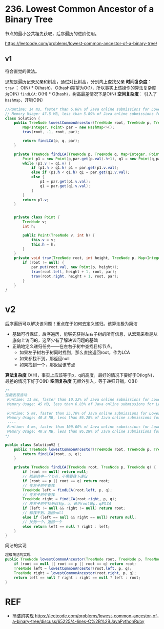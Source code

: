 # 236. Lowest Common Ancestor of a Binary Tree

节点的最小公共祖先获取，后序遍历的进阶使用。

https://leetcode.com/problems/lowest-common-ancestor-of-a-binary-tree/

## v1

符合直觉的做法。

思想是遍历记录父亲和树高，通过对比树高，分别向上查找父亲
**时间复杂度**：
`trav` ： O(N) * O(hash)，O(hash)期望为O(1)，所以事实上该操作的算法复杂度为O(N)
`findLCA`: O(H) * O(hash)，树高最差情况下是O(N)
**空间复杂度**：
引入了`hashMap`，开销O(N)

````java
//Runtime: 14 ms, faster than 6.88% of Java online submissions for Lowest Common Ancestor of a Binary Tree.
// Memory Usage: 47.5 MB, less than 5.89% of Java online submissions for Lowest Common Ancestor of a Binary Tree.
class Solution {
    public TreeNode lowestCommonAncestor(TreeNode root, TreeNode p, TreeNode q) {
        Map<Integer, Point> par = new HashMap<>();
        trav(root, -1, root, par);

        return findLCA(p, q, par);
    }

    private TreeNode findLCA(TreeNode p, TreeNode q, Map<Integer, Point> par) {
        Point p1 = new Point(p,par.get(p.val).h+1), q1 = new Point(q,par.get(q.val).h+1);
        while (p1.v != q1.v) {
            if (p1.h > q1.h) p1 = par.get(p1.v.val);
            else if (p1.h < q1.h) q1 = par.get(q1.v.val);
            else {
                p1 = par.get(p1.v.val);
                q1 = par.get(q1.v.val);
            }
        }
        return p1.v;
    }


    private class Point {
        TreeNode v;
        int h;

        public Point(TreeNode v, int h) {
            this.v = v;
            this.h = h;
        }
    }
    private void trav(TreeNode root, int height, TreeNode p, Map<Integer, Point> par) {
        if (root != null) {
            par.put(root.val, new Point(p, height));
            trav(root.left, height + 1, root, par);
            trav(root.right, height + 1, root, par);
        }
    }
}
````

# v2

 后序遍历可以解决该问题！重点在于如何去定义递归。该算法极为简洁
 - 基础可行保证，后序遍历，能够先获得左右子树的所有信息，从宏观来看是从底向上访问的，这至少有了解决该问题的基础
 - 正确地定义递归任务——在左右子树中查找目标节点。
   - 如果左子树右子树同时找到，那么直接返回root，作为LCA
   - 如果都找不到，那返回null
   - 如果找到一个，那返回该节点

**算法复杂度**
O(H)，事实上应该等于p，q的高度，最好的情况下要好于O(logN)，最差的情况下好于O(N)
**空间复杂度**
无额外引入，等于递归开销，O(H)

````java
/*
性能表现波动
 Runtime: 11 ms, faster than 10.32% of Java online submissions for Lowest Common Ancestor of a Binary Tree.
 Memory Usage: 45 MB, less than 6.83% of Java online submissions for Lowest Common Ancestor of a Binary Tree.
 ----
 Runtime: 5 ms, faster than 35.70% of Java online submissions for Lowest Common Ancestor of a Binary Tree.
 Memory Usage: 40.8 MB, less than 86.28% of Java online submissions for Lowest Common Ancestor of a Binary Tree.
 ----
 Runtime: 4 ms, faster than 100.00% of Java online submissions for Lowest Common Ancestor of a Binary Tree.
 Memory Usage: 40.8 MB, less than 86.28% of Java online submissions for Lowest Common Ancestor of a Binary Tree.
*/

public class SolutionV2 {
    public TreeNode lowestCommonAncestor(TreeNode root, TreeNode p, TreeNode q) {
        return findLCA(root, p, q);
    }

    private TreeNode findLCA(TreeNode root, TreeNode p, TreeNode q) {
        if (root == null) return null;
        // 找到其中一个节点，不需要往下递归
        if (root == p || root == q) return root;
        // 在左子树中查找
        TreeNode left = findLCA(root.left, p, q);
        // 在右子树中查找
        TreeNode right = findLCA(root.right, p, q);
        // 左右子树中找到目标p，q，说明root是p，q的LCA
        if (left != null && right != null) return root;
        // 都找不到，返回null
        else if (left == null && right == null) return null;
        // 找到一个，返回一个
        else return left == null ? right : left;
    }
}
````

简洁的实现

````java
超级简洁的实现
public TreeNode lowestCommonAncestor(TreeNode root, TreeNode p, TreeNode q) {
    if (root == null || root == p || root == q) return root;
    TreeNode left = lowestCommonAncestor(root.left, p, q);
    TreeNode right = lowestCommonAncestor(root.right, p, q);
    return left == null ? right : right == null ? left : root;
}

````

# REF

- 简洁的实现 https://leetcode.com/problems/lowest-common-ancestor-of-a-binary-tree/discuss/65225/4-lines-C%2B%2BJavaPythonRuby